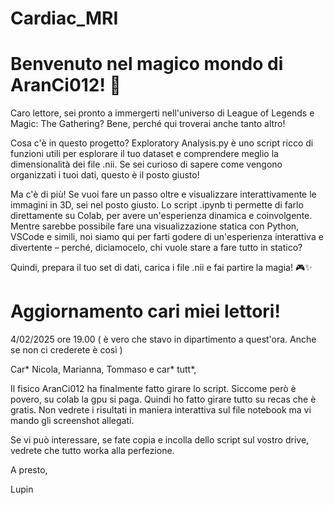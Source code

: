# Cardiac_MRI

# Benvenuto nel magico mondo di AranCi012! 🌟

Caro lettore, sei pronto a immergerti nell'universo di League of Legends e Magic: The Gathering? Bene, perché qui troverai anche tanto altro!

Cosa c'è in questo progetto?
Exploratory Analysis.py è uno script ricco di funzioni utili per esplorare il tuo dataset e comprendere meglio la dimensionalità dei file .nii. Se sei curioso di sapere come vengono organizzati i tuoi dati, questo è il posto giusto!

Ma c'è di più!
Se vuoi fare un passo oltre e visualizzare interattivamente le immagini in 3D, sei nel posto giusto. Lo script .ipynb ti permette di farlo direttamente su Colab, per avere un'esperienza dinamica e coinvolgente. Mentre sarebbe possibile fare una visualizzazione statica con Python, VSCode e simili, noi siamo qui per farti godere di un'esperienza interattiva e divertente – perché, diciamocelo, chi vuole stare a fare tutto in statico?

Quindi, prepara il tuo set di dati, carica i file .nii e fai partire la magia! 🎮✨


# Aggiornamento cari miei lettori! 

4/02/2025 ore 19.00 ( è vero che stavo in dipartimento a quest'ora. Anche se non ci crederete è così )


Car* Nicola, Marianna, Tommaso e car* tutt*,

Il fisico AranCi012 ha finalmente fatto girare lo script. Siccome però è povero, su colab la gpu si paga. Quindi ho fatto girare tutto su recas che è gratis. Non vedrete i risultati in maniera interattiva sul file notebook ma vi mando gli screenshot allegati.


Se vi può interessare, se fate copia e incolla dello script sul vostro drive, vedrete che tutto worka alla perfezione.

A presto,

Lupin 


